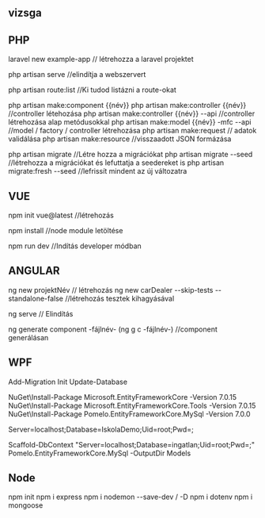 ## vizsga

## PHP
laravel new example-app // létrehozza a laravel projektet

php artisan serve //elindítja a webszervert

php artisan route:list  //Ki tudod listázni a route-okat

php artisan make:component {{név}}
php artisan make:controller {{név}}        //controller létehozása
php artisan make:controller {{név}} --api  //controller létrehozása alap metódusokkal
php artisan make:model {{név}} -mfc --api  //model / factory / controller létrehozása
php artisan make:request                   // adatok validálása
php artisan make:resource                  //visszaadott JSON formázása

php artisan migrate                //Létre hozza a migrációkat
php artisan migrate --seed         //létrehozza a migrációkat és lefuttatja a seedereket is
php artisan migrate:fresh --seed   //lefrissít mindent az új változatra


## VUE
npm init vue@latest    //létrehozás

npm install            //node module letöltése

npm run dev 	       //Indítás developer módban


## ANGULAR
ng new projektNév    				      // létrehozás
ng new carDealer --skip-tests --standalone-false      //létrehozás tesztek kihagyásával

ng serve    	     				      // Elindítás

ng generate component -fájlnév- (ng g c -fájlnév-)    //component generálásan


## WPF
Add-Migration Init
Update-Database

NuGet\Install-Package Microsoft.EntityFrameworkCore -Version 7.0.15
NuGet\Install-Package Microsoft.EntityFrameworkCore.Tools -Version 7.0.15
NuGet\Install-Package Pomelo.EntityFrameworkCore.MySql -Version 7.0.0


Server=localhost;Database=IskolaDemo;Uid=root;Pwd=;

Scaffold-DbContext "Server=localhost;Database=ingatlan;Uid=root;Pwd=;" Pomelo.EntityFrameworkCore.MySql -OutputDir Models


## Node
npm init
npm i express 
npm i nodemon --save-dev / -D
npm i dotenv
npm i mongoose


